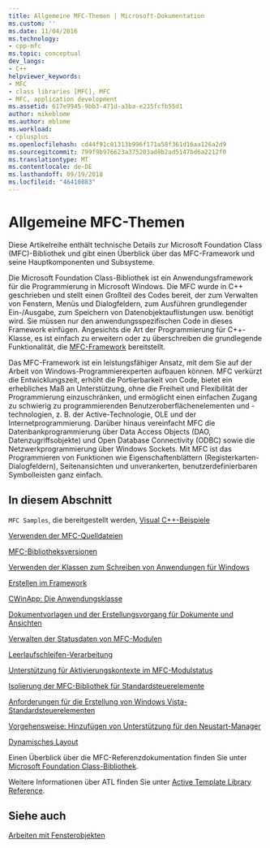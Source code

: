 ```yaml
---
title: Allgemeine MFC-Themen | Microsoft-Dokumentation
ms.custom: ''
ms.date: 11/04/2016
ms.technology:
- cpp-mfc
ms.topic: conceptual
dev_langs:
- C++
helpviewer_keywords:
- MFC
- class libraries [MFC], MFC
- MFC, application development
ms.assetid: 617e9945-9bb3-471d-a3ba-e235fcfb55d1
author: mikeblome
ms.author: mblome
ms.workload:
- cplusplus
ms.openlocfilehash: cd44f91c01313b996f171a58f361d16aa126a2d9
ms.sourcegitcommit: 799f9b976623a375203ad8b2ad5147bd6a2212f0
ms.translationtype: MT
ms.contentlocale: de-DE
ms.lasthandoff: 09/19/2018
ms.locfileid: "46410883"
---
```

# <a name="general-mfc-topics"></a>Allgemeine MFC-Themen

Diese Artikelreihe enthält technische Details zur Microsoft Foundation Class (MFC)-Bibliothek und gibt einen Überblick über das MFC-Framework und seine Hauptkomponenten und Subsysteme.

Die Microsoft Foundation Class-Bibliothek ist ein Anwendungsframework für die Programmierung in Microsoft Windows. Die MFC wurde in C++ geschrieben und stellt einen Großteil des Codes bereit, der zum Verwalten von Fenstern, Menüs und Dialogfeldern, zum Ausführen grundlegender Ein-/Ausgabe, zum Speichern von Datenobjektauflistungen usw. benötigt wird. Sie müssen nur den anwendungsspezifischen Code in dieses Framework einfügen. Angesichts die Art der Programmierung für C++-Klasse, es ist einfach zu erweitern oder zu überschreiben die grundlegende Funktionalität, die [MFC-Framework](../mfc/framework-mfc.md) bereitstellt.

Das MFC-Framework ist ein leistungsfähiger Ansatz, mit dem Sie auf der Arbeit von Windows-Programmierexperten aufbauen können. MFC verkürzt die Entwicklungszeit, erhöht die Portierbarkeit von Code, bietet ein erhebliches Maß an Unterstützung, ohne die Freiheit und Flexibilität der Programmierung einzuschränken, und ermöglicht einen einfachen Zugang zu schwierig zu programmierenden Benutzeroberflächenelementen und -technologien, z. B. der Active-Technologie, OLE und der Internetprogrammierung. Darüber hinaus vereinfacht MFC die Datenbankprogrammierung über Data Access Objects (DAO, Datenzugriffsobjekte) und Open Database Connectivity (ODBC) sowie die Netzwerkprogrammierung über Windows Sockets. Mit MFC ist das Programmieren von Funktionen wie Eigenschaftenblättern (Registerkarten-Dialogfeldern), Seitenansichten und unverankerten, benutzerdefinierbaren Symbolleisten ganz einfach.

## <a name="in-this-section"></a>In diesem Abschnitt

`MFC Samples`, die bereitgestellt werden, [Visual C++-Beispiele](../visual-cpp-samples.md)

[Verwenden der MFC-Quelldateien](../mfc/using-the-mfc-source-files.md)

[MFC-Bibliotheksversionen](../mfc/mfc-library-versions.md)

[Verwenden der Klassen zum Schreiben von Anwendungen für Windows](../mfc/using-the-classes-to-write-applications-for-windows.md)

[Erstellen im Framework](../mfc/building-on-the-framework.md)

[CWinApp: Die Anwendungsklasse](../mfc/cwinapp-the-application-class.md)

[Dokumentvorlagen und der Erstellungsvorgang für Dokumente und Ansichten](../mfc/document-templates-and-the-document-view-creation-process.md)

[Verwalten der Statusdaten von MFC-Modulen](../mfc/managing-the-state-data-of-mfc-modules.md)

[Leerlaufschleifen-Verarbeitung](../mfc/idle-loop-processing.md)

[Unterstützung für Aktivierungskontexte im MFC-Modulstatus](../mfc/support-for-activation-contexts-in-the-mfc-module-state.md)

[Isolierung der MFC-Bibliothek für Standardsteuerelemente](../mfc/isolation-of-the-mfc-common-controls-library.md)

[Anforderungen für die Erstellung von Windows Vista-Standardsteuerelementen](../mfc/build-requirements-for-windows-vista-common-controls.md)

[Vorgehensweise: Hinzufügen von Unterstützung für den Neustart-Manager](../mfc/how-to-add-restart-manager-support.md)

[Dynamisches Layout](../mfc/dynamic-layout.md)

Einen Überblick über die MFC-Referenzdokumentation finden Sie unter [Microsoft Foundation Class-Bibliothek](../mfc/mfc-desktop-applications.md).

Weitere Informationen über ATL finden Sie unter [Active Template Library Reference](../atl/atl-class-overview.md).

## <a name="see-also"></a>Siehe auch

[Arbeiten mit Fensterobjekten](../mfc/working-with-window-objects.md)

